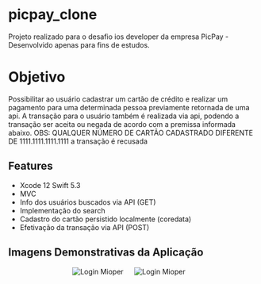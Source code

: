 # picpay_clone
Projeto realizado para o desafio ios developer da empresa PicPay - Desenvolvido apenas para fins de estudos.

# Objetivo

Possibilitar ao usuário cadastrar um cartão de crédito e realizar um pagamento para uma determinada pessoa previamente retornada de uma api. A transação para o usuário também é realizada via api, podendo a transação ser aceita ou negada de acordo com a premissa informada abaixo.
OBS: QUALQUER NÚMERO DE CARTÃO CADASTRADO DIFERENTE DE 1111.1111.1111.1111 a transação é recusada

## Features

- Xcode 12 Swift 5.3
- MVC
- Info dos usuários buscados via API (GET)
- Implementação do search
- Cadastro do cartão persistido localmente (coredata)
- Efetivação da transação via API (POST)

## Imagens Demonstrativas da Aplicação

<p align="center">
  <img title="Login Mioper" alt="Login Mioper" src="https://user-images.githubusercontent.com/29108604/86067595-9f879d80-ba4b-11ea-9fe5-8a125e447d2e.gif">
  &emsp;
  <img title="Login Mioper" alt="Login Mioper" src="https://user-images.githubusercontent.com/29108604/86067979-90edb600-ba4c-11ea-8e75-00cd2c98665b.gif">
  &emsp;
</p>



